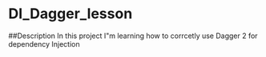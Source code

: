 # DI_Dagger_lesson
##Description
In this project I"m learning how to corrcetly use Dagger 2 for dependency Injection
